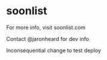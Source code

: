 # soonlist

For more info, visit soonlist.com

Contact @jaronheard for dev info

Inconsequential change to test deploy
